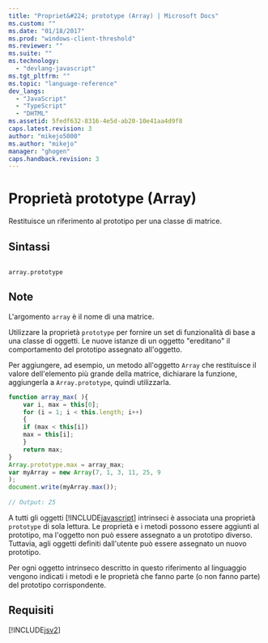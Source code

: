 ```yaml
---
title: "Propriet&#224; prototype (Array) | Microsoft Docs"
ms.custom: ""
ms.date: "01/18/2017"
ms.prod: "windows-client-threshold"
ms.reviewer: ""
ms.suite: ""
ms.technology: 
  - "devlang-javascript"
ms.tgt_pltfrm: ""
ms.topic: "language-reference"
dev_langs: 
  - "JavaScript"
  - "TypeScript"
  - "DHTML"
ms.assetid: 5fedf632-8316-4e5d-ab20-10e41aa4d9f8
caps.latest.revision: 3
author: "mikejo5000"
ms.author: "mikejo"
manager: "ghogen"
caps.handback.revision: 3
---
```

# Propriet&#224; prototype (Array)
Restituisce un riferimento al prototipo per una classe di matrice.  
  
## Sintassi  
  
```  
  
array.prototype  
```  
  
## Note  
 L'argomento `array` è il nome di una matrice.  
  
 Utilizzare la proprietà `prototype` per fornire un set di funzionalità di base a una classe di oggetti.  Le nuove istanze di un oggetto "ereditano" il comportamento del prototipo assegnato all'oggetto.  
  
 Per aggiungere, ad esempio, un metodo all'oggetto `Array` che restituisce il valore dell'elemento più grande della matrice, dichiarare la funzione, aggiungerla a `Array.prototype`, quindi utilizzarla.  
  
```javascript  
function array_max( ){  
    var i, max = this[0];  
    for (i = 1; i < this.length; i++)  
    {  
    if (max < this[i])  
    max = this[i];  
    }  
    return max;  
}  
Array.prototype.max = array_max;  
var myArray = new Array(7, 1, 3, 11, 25, 9  
);  
document.write(myArray.max());  
  
// Output: 25  
```  
  
 A tutti gli oggetti [!INCLUDE[javascript](../../javascript/includes/javascript-md.md)] intrinseci è associata una proprietà `prototype` di sola lettura.  Le proprietà e i metodi possono essere aggiunti al prototipo, ma l'oggetto non può essere assegnato a un prototipo diverso.  Tuttavia, agli oggetti definiti dall'utente può essere assegnato un nuovo prototipo.  
  
 Per ogni oggetto intrinseco descritto in questo riferimento al linguaggio vengono indicati i metodi e le proprietà che fanno parte \(o non fanno parte\) del prototipo corrispondente.  
  
## Requisiti  
 [!INCLUDE[jsv2](../../javascript/reference/includes/jsv2-md.md)]